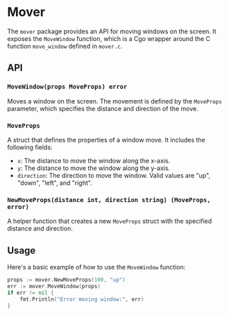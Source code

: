 # Mover

The `mover` package provides an API for moving windows on the screen. It exposes
the `MoveWindow` function, which is a Cgo wrapper around the
C function `move_window` defined in `mover.c`.

## API

### `MoveWindow(props MoveProps) error`

Moves a window on the screen. The movement is defined by the `MoveProps` parameter, which specifies the distance and direction of the move.

### `MoveProps`

A struct that defines the properties of a window move. It includes the following fields:

- `x`: The distance to move the window along the x-axis.
- `y`: The distance to move the window along the y-axis.
- `direction`: The direction to move the window. Valid values are "up", "down", "left", and "right".

### `NewMoveProps(distance int, direction string) (MoveProps, error)`

A helper function that creates a new `MoveProps` struct with the specified distance and
direction.

## Usage

Here's a basic example of how to use the `MoveWindow` function:

```go
props := mover.NewMoveProps(100, "up")
err := mover.MoveWindow(props)
if err != nil {
    fmt.Println("Error moving window:", err)
}
```
